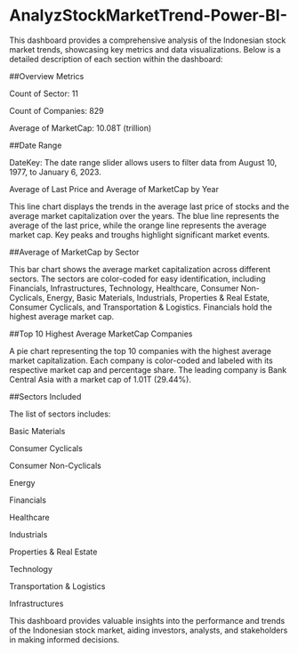 # AnalyzStockMarketTrend-Power-BI-

This dashboard provides a comprehensive analysis of the Indonesian stock market trends, showcasing key metrics and data visualizations. Below is a detailed description of each section within the dashboard:


##Overview Metrics

Count of Sector: 11

Count of Companies: 829

Average of MarketCap: 10.08T (trillion)


##Date Range

DateKey: The date range slider allows users to filter data from August 10, 1977, to January 6, 2023.

Average of Last Price and Average of MarketCap by Year

This line chart displays the trends in the average last price of stocks and the average market capitalization over the years. The blue line represents the average of the last price, while the orange line represents the average market cap. Key peaks and troughs highlight significant market events.


##Average of MarketCap by Sector

This bar chart shows the average market capitalization across different sectors. The sectors are color-coded for easy identification, including Financials, Infrastructures, Technology, Healthcare, Consumer Non-Cyclicals, Energy, Basic Materials, Industrials, Properties & Real Estate, Consumer Cyclicals, and Transportation & Logistics. Financials hold the highest average market cap.


##Top 10 Highest Average MarketCap Companies

A pie chart representing the top 10 companies with the highest average market capitalization. Each company is color-coded and labeled with its respective market cap and percentage share. The leading company is Bank Central Asia with a market cap of 1.01T (29.44%).


##Sectors Included

The list of sectors includes:

Basic Materials

Consumer Cyclicals

Consumer Non-Cyclicals

Energy

Financials

Healthcare

Industrials

Properties & Real Estate

Technology

Transportation & Logistics

Infrastructures


This dashboard provides valuable insights into the performance and trends of the Indonesian stock market, aiding investors, analysts, and stakeholders in making informed decisions.
